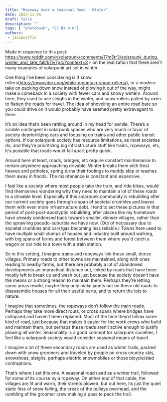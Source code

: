 ```yaml
---
title: "Ropeway over a Seasonal Road - Winter"
date: 2023-11-06
draft: false
description: ""
tags: [ "photobash", "CC BY 4.0"]
authors:
 - jacobcoffin
---
```


Made in response to this post: https://www.reddit.com/r/solarpunk/comments/17m5tr3/solarpunk_during_winter_and_late_fall/k7iv7p4/?context=3 – on the realization that there aren’t many examples of solarpunk art set in winter.

One thing I've been considering is if snow rollers(https://mwvvibe.com/white-mountain-snow-rollers/), or a modern take on packing down snow instead of plowing it out of the way, might make a comeback in a society with fewer cars and snowy winters. Around here, they used to use sleighs in the winter, and snow rollers pulled by oxen to flatten the roads for travel. The idea of shoveling an entire road bare so you could drive on it would probably have seemed pretty extravagant to them.

It’s an idea that’s been rattling around in my head for awhile. There’s a sizable contingent in solarpunk spaces who are very much in favor of society deprioritizing cars and focusing on trains and other public transit options. If our solarpunk society has resource limitations, as most societies do, and they're prioritizing big infrastructure stuff like trains, ropeways, etc, it's possible that roads would fall apart pretty quick.

Around here at least, roads, bridges, etc require constant maintenance to remain anywhere approaching drivable. Winter breaks them with frost heaves and potholes, spring turns their footings to muddy slop or washes them away in floods. The maintenance is constant and expensive.

I feel like a society where most people take the train, and ride bikes, would find themselves wondering why they need to maintain a lot of these roads to a drivable level. Especially if this solarpunk community is rebuilding after our current society goes through a span of societal crumbles and leaves them with even more infrastructure debt. I tend to set these pictures in that period of post-post-apoclyptic rebuilding, after places like my hometown have already condensed back towards smaller, denser villages, rather than the sprawling pseudo-suburbia we have now. (Out of necessary due to societal crumbles and cars/gas becoming less reliable.) Towns here used to have multiple small clumps of houses and industry built around walking, with big spans of farms and forest between them where you'd catch a wagon or car ride to a town with a train station.

So in this setting, I imagine trains and ropeways link these small, dense villages. Primary roads to other towns are maintained, along with ones leading to nearby farms, but there are probably a lot of abandoned developments an impractical distance out, linked by roads that have been mostly left to break up and wash out just because the society doesn’t have the means or a strong reason to maintain them. Perhaps they’re letting some areas rewild, maybe they only make jaunts out on these old roads to disassemble houses for all their useful parts, and to return the lots to nature.

I imagine that sometimes, the ropeways don’t follow the main roads. Perhaps they take more direct routs, or cross spans where bridges have collapsed and haven’t been replaced. Most of the time they’d follow some kind of road, just because that makes it easier for the work crews who build and maintain them, but perhaps these roads aren’t active enough to justify plowing all winter. Seasonality is a good concept for solarpunk societies, I feel like a solarpunk society would consider seasonal means of travel.

I imagine a lot of these secondary roads are used as winter trails, packed down with snow groomers and traveled by people on cross country skis, snowshoes, sleighs, perhaps electric snowmobiles or those bicycle/sled contraptions.

That’s where I set this one. A seasonal road used as a winter trail, followed for some of its course by a ropeway. On either end of that cable, the villages are lit and warm, their streets plowed, but out here, its just the quiet static hiss of snow falling, the creak of the pulleys overhead, and the rumbling of the groomer crew making a pass to pack the trail.
